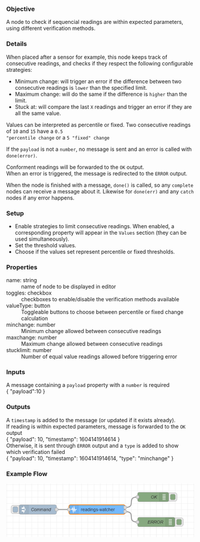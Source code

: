 ### Objective

A node to check if sequencial readings are within expected parameters, using
different verification methods.

### Details

When placed after a sensor for example, this node keeps track of consecutive readings, and checks if they respect the following configurable strategies:

- Minimum change: will trigger an error if the difference between two consecutive readings is <code>lower</code> than the specified limit.
- Maximum change: will do the same if the difference is <code>higher</code> than the limit.
- Stuck at: will compare the last <code>X</code> readings and trigger an error if they are all the same value.

Values can be interpreted as percentile or fixed. Two consecutive readings of <code>10</code> and <code>15</code> have a <code>0.5 "percentile change</code> or a <code>5 "fixed" change</code>

If the <code>payload</code> is not a <code>number</code>, no message is sent and an error is called with <code>done(error)</code>.

Conforment readings will be forwarded to the <code>OK</code> output.  
When an error is triggered, the message is redirected to the <code>ERROR</code> output.

When the node is finished with a message, <code>done()</code> is called, so any <code>complete</code> nodes can receive a message about it. Likewise for <code>done(err)</code> and any <code>catch</code> nodes if any error happens.

### Setup

- Enable strategies to limit consecutive readings. When enabled, a corresponding property will appear in the <code>Values</code> section (they can be used simultaneously).
- Set the threshold values.
- Choose if the values set represent percentile or fixed thresholds.

### Properties

<dt>name: string</dt>

  <dd>name of node to be displayed in editor</dd>

  <dt>toggles: checkbox</dt>
  <dd>checkboxes to enable/disable the verification methods available</dd>

  <dt>valueType: button</dt>
  <dd>
      Toggleable buttons to choose between percentile or fixed change
      calculation
  </dd>

  <dt>minchange: number</dt>
  <dd>Minimum change allowed between consecutive readings</dd>

  <dt>maxchange: number</dt>
  <dd>Maximum change allowed between consecutive readings</dd>

  <dt>stucklimit: number</dt>
  <dd>Number of equal value readings allowed before triggering error</dd>

### Inputs

A message containing a <code>payload</code> property with a <code>number</code> is required  
{ "payload":10 }

### Outputs

A <code>timestamp</code> is added to the message (or updated if it exists already).  
If reading is within expected parameters, message is forwarded to the <code>OK</code> output  
{ "payload": 10, "timestamp": 1604141914614 }  
Otherwise, it is sent through <code>ERROR</code> output and a <code>type</code> is added to show which verification failed  
{ "payload": 10, "timestamp": 1604141914614, "type": "minchange" }

### Example Flow

![](../samples/readings-watcher.png)
